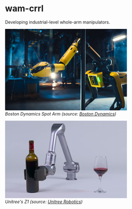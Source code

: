 # wam-crrl
Developing industrial-level whole-arm manipulators.

<p>
    <img src="assets/images/spot-bd-arm_1.jpg" width="400"/>
    <br>
    <em>Boston Dynamics Spot Arm (source: <a href="https://bostondynamics.com/products/spot/arm/">Boston Dynamics</a>)</em>

<p>
    <img src="assets/images/z1-unitree_2.jpg" width="400"/>
    <br>
    <em>Unitree's Z1 (source: <a href="https://www.unitree.com/z1">Unitree Robotics</a>)</em>
</p>


<!-- > "This repository documents my journey in designing and building a 6-DOF robotic manipulator inspired by the Spot Arm from Boston Dynamics. The project is intended for research, learning, and development of high-performance modular manipulators."

---

## Project Goals

- Build a compact 6-DOF robotic arm with similar capabilities to Spot's manipulator
- Explore torque control, inverse kinematics, and force-based grasping
- Design modular joints using frameless BLDC motors + harmonic gears
- Simulate, prototype, and eventually deploy on a mobile robot base

---

## Research Summary

### Robotic Arm Types and Concepts
- **6 DOF Arm** – Allows full pose (position + orientation) control
- **Serial Manipulator** – One joint after another; most common type
- **End-effector** – Typically a gripper with force and position control

### Actuator Selection
- **Frameless BLDC motors** (e.g., Cubemars RI, T-Motor AK)
- **Harmonic Drives** – For zero-backlash, high-torque joints
- **Encoders** – Magnetic absolute encoders (e.g., AS5048) for joint position

### Control System
- **Low-Level**: Current/torque control of each joint
- **Mid-Level**: Joint-space trajectory planning
- **High-Level**: Cartesian planning, grasp logic

### Design Tools
- **CAD**: Fusion 360, SolidWorks
- **Simulation**: MuJoCo, PyBullet, ROS + MoveIt

---

## What’s Inside the Repo

| Folder | Description |
|--------|-------------|
| `/designs` | CAD models for joints and full arm |
| `/electronics` | Wiring diagrams, controller board plans |
| `/simulation` | Python or ROS simulations and planners |
| `/docs` | Research notes, papers, inspiration |

---

## Inspirations and References

- [Boston Dynamics Spot Arm](https://www.bostondynamics.com/spot-arm)
- [Cubemars RI Series Motors](https://www.cubemars.com/)
- [Harmonic Drive Systems](https://harmonicdrive.net/)
- Research papers on torque-controlled manipulation (links inside `/docs`)

---

## Media

You can also include:
- Diagrams of your arm design
- Simulation GIFs
- Evolution of your prototypes

---

## Future Goals

- Integrate gripper with feedback
- Test object manipulation with force/vision feedback
- Deploy on mobile robot or base platform
- Research safe human-robot interaction

---

## Author

**Jaey Kim**  
Mechanical Engineering @ NC State  
[GitHub](https://github.com/yourusername) · [LinkedIn](https://linkedin.com/in/yourprofile)

---

## License & Citation

This is a personal educational project.  
Images of the Boston Dynamics Spot Arm are included under fair use for comparative and educational purposes.  
Please cite any reused content properly. -->